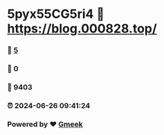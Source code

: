 # 5pyx55CG5ri4 :link: https://blog.000828.top/ 
### :page_facing_up: [5](https://blog.000828.top//tag.html) 
### :speech_balloon: 0 
### :hibiscus: 9403 
### :alarm_clock: 2024-06-26 09:41:24 
### Powered by :heart: [Gmeek](https://github.com/Meekdai/Gmeek)
